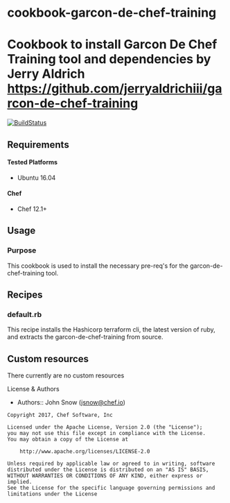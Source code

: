 # cookbook-garcon-de-chef-training

Cookbook to install Garcon De Chef Training tool and dependencies by Jerry Aldrich https://github.com/jerryaldrichiii/garcon-de-chef-training
================================================================================================================================================

[![BuildStatus](https://travis-ci.org/TheLunaticScripter/cookbook-garcon-de-chef-training.svg?branch=master)](https://travis-ci.org/TheLunaticScripter/cookbook-garcon-de-chef-training)

Requirements
------------

#### Tested Platforms
- Ubuntu 16.04

#### Chef
- Chef 12.1+

Usage
-----

### Purpose
This cookbook is used to install the necessary pre-req's for the garcon-de-chef-training tool.

Recipes
-------

### default.rb
This recipe installs the Hashicorp terraform cli, the latest version of ruby, and extracts the garcon-de-chef-training from source.

Custom resources
----------------
There currently are no custom resources

License & Authors
- Authors:: John Snow (jsnow@chef.io)

```text
Copyright 2017, Chef Software, Inc

Licensed under the Apache License, Version 2.0 (the "License");
you may not use this file except in compliance with the License.
You may obtain a copy of the License at

    http://www.apache.org/licenses/LICENSE-2.0

Unless required by applicable law or agreed to in writing, software
distributed under the License is distributed on an "AS IS" BASIS,
WITHOUT WARRANTIES OR CONDITIONS OF ANY KIND, either express or implied.
See the License for the specific language governing permissions and
limitations under the License
